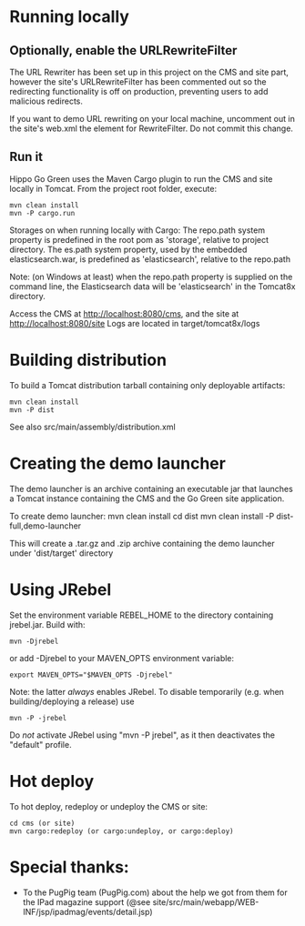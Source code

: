 Running locally
===============

Optionally, enable the URLRewriteFilter
---------------------------------------
The URL Rewriter has been set up in this project on the CMS and site part, however the site's URLRewriteFilter has been
commented out so the redirecting functionality is off on production, preventing users to add malicious redirects.

If you want to demo URL rewriting on your local machine, uncomment out in the site's web.xml
the <filter-mapping> element for RewriteFilter. Do not commit this change.

Run it
------
Hippo Go Green uses the Maven Cargo plugin to run the CMS and site locally in Tomcat.
From the project root folder, execute:

    mvn clean install
    mvn -P cargo.run

Storages on when running locally with Cargo:
  The repo.path system property is predefined in the root pom as 'storage', relative to project directory.
  The es.path system property, used by the embedded elasticsearch.war, is predefined as 'elasticsearch', relative to the
  repo.path

  Note: (on Windows at least) when the repo.path property is supplied on the command line, the Elasticsearch data will
  be 'elasticsearch' in the Tomcat8x directory.

Access the CMS at [http://localhost:8080/cms](http://localhost:8080/cms), and the site at [http://localhost:8080/site](http://localhost:8080/site)
Logs are located in target/tomcat8x/logs

Building distribution
=====================

To build a Tomcat distribution tarball containing only deployable artifacts:

    mvn clean install
    mvn -P dist

See also src/main/assembly/distribution.xml

Creating the demo launcher
==========================

The demo launcher is an archive containing an executable jar that launches a Tomcat instance containing
the CMS and the Go Green site application.

To create demo launcher:
    mvn clean install
    cd dist
    mvn clean install -P dist-full,demo-launcher

This will create a .tar.gz and .zip archive containing the demo launcher under 'dist/target' directory

Using JRebel
============

Set the environment variable REBEL_HOME to the directory containing jrebel.jar.
Build with:

    mvn -Djrebel

or add -Djrebel to your MAVEN_OPTS environment variable:

    export MAVEN_OPTS="$MAVEN_OPTS -Djrebel"

Note: the latter *always* enables JRebel. To disable temporarily (e.g. when building/deploying a release) use

    mvn -P -jrebel

Do *not* activate JRebel using "mvn -P jrebel", as it then deactivates the "default" profile.

Hot deploy
==========

To hot deploy, redeploy or undeploy the CMS or site:

    cd cms (or site)
    mvn cargo:redeploy (or cargo:undeploy, or cargo:deploy)


Special thanks:
===============
- To the PugPig team (PugPig.com) about the help we got from them for the IPad magazine support
  (@see site/src/main/webapp/WEB-INF/jsp/ipadmag/events/detail.jsp)